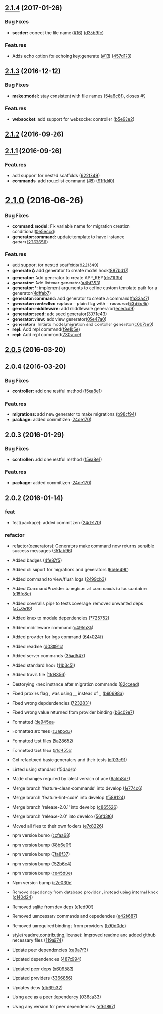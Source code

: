 <a name="2.1.4"></a>
## [2.1.4](https://github.com/adonisjs/adonis-commands/compare/v2.1.3...v2.1.4) (2017-01-26)


### Bug Fixes

* **seeder:** correct the file name ([#16](https://github.com/adonisjs/adonis-commands/issues/16)) ([d35b9fc](https://github.com/adonisjs/adonis-commands/commit/d35b9fc))


### Features

* Adds echo option for echoing key:generate ([#13](https://github.com/adonisjs/adonis-commands/issues/13)) ([457d173](https://github.com/adonisjs/adonis-commands/commit/457d173))



<a name="2.1.3"></a>
## [2.1.3](https://github.com/adonisjs/adonis-commands/compare/v2.1.2...v2.1.3) (2016-12-12)


### Bug Fixes

* **make:model:** stay consistent with file names ([54a6c8f](https://github.com/adonisjs/adonis-commands/commit/54a6c8f)), closes [#9](https://github.com/adonisjs/adonis-commands/issues/9)


### Features

* **websocket:** add support for websocket controller ([b5e92e2](https://github.com/adonisjs/adonis-commands/commit/b5e92e2))



<a name="2.1.2"></a>
## [2.1.2](https://github.com/adonisjs/adonis-commands/compare/v2.1.1...v2.1.2) (2016-09-26)



<a name="2.1.1"></a>
## [2.1.1](https://github.com/adonisjs/adonis-commands/compare/v2.0.5...v2.1.1) (2016-09-26)


### Features

* add support for nested scaffolds ([622f349](https://github.com/adonisjs/adonis-commands/commit/622f349))
* **commands:** add route:list command ([#8](https://github.com/adonisjs/adonis-commands/issues/8)) ([91ffdd0](https://github.com/adonisjs/adonis-commands/commit/91ffdd0))


<a name="2.1.0"></a>
# [2.1.0](https://github.com/adonisjs/adonis-commands/compare/v2.0.5...v2.1.0) (2016-06-26)


### Bug Fixes

* **command:model:** Fix variable name for migration creation conditional([0e5eccd](https://github.com/adonisjs/adonis-commands/commit/0e5eccd))
* **generator:command:** update template to have instance getters([2362658](https://github.com/adonisjs/adonis-commands/commit/2362658))


### Features

* add support for nested scaffolds([622f349](https://github.com/adonisjs/adonis-commands/commit/622f349))
* **generate:hook:** add generator to create model hook([887bd17](https://github.com/adonisjs/adonis-commands/commit/887bd17))
* **generator:** Add generator to create APP_KEY([de71f3b](https://github.com/adonisjs/adonis-commands/commit/de71f3b))
* **generator:** Add listener generator([a4bf353](https://github.com/adonisjs/adonis-commands/commit/a4bf353))
* **generator:*:** implement arguments to define custom template path for a generator([4dffab7](https://github.com/adonisjs/adonis-commands/commit/4dffab7))
* **generator:command:** add generator to create a command([fa33a47](https://github.com/adonisjs/adonis-commands/commit/fa33a47))
* **generator:controller:** replace --plain flag with --resource([53d5c4b](https://github.com/adonisjs/adonis-commands/commit/53d5c4b))
* **generator:middleware:** add middleware generator([ecedcd9](https://github.com/adonisjs/adonis-commands/commit/ecedcd9))
* **generator:seed:** add seed generator([3071e43](https://github.com/adonisjs/adonis-commands/commit/3071e43))
* **generator:view:** add view generator([05e47a0](https://github.com/adonisjs/adonis-commands/commit/05e47a0))
* **generators:** Initiate model,migration and contoller generator([c8b7ea3](https://github.com/adonisjs/adonis-commands/commit/c8b7ea3))
* **repl:** Add repl command([f9e1b5e](https://github.com/adonisjs/adonis-commands/commit/f9e1b5e))
* **repl:** Add repl command([7307cce](https://github.com/adonisjs/adonis-commands/commit/7307cce))



<a name="2.0.5"></a>
## [2.0.5](https://github.com/adonisjs/adonis-commands/compare/v2.0.5...v2.0.5) (2016-03-20)




<a name="2.0.4"></a>
## 2.0.4 (2016-03-20)


### Bug Fixes

* **controller:** add one restful method ([f5ea8e1](https://github.com/adonisjs/adonis-commands/commit/f5ea8e1))

### Features

* **migrations:** add new generator to make migrations ([b98cf94](https://github.com/adonisjs/adonis-commands/commit/b98cf94))
* **package:** added commitizen ([24de170](https://github.com/adonisjs/adonis-commands/commit/24de170))



<a name="2.0.3"></a>
## 2.0.3 (2016-01-29)


### Bug Fixes

* **controller:** add one restful method ([f5ea8e1](https://github.com/adonisjs/adonis-commands/commit/f5ea8e1))

### Features

* **package:** added commitizen ([24de170](https://github.com/adonisjs/adonis-commands/commit/24de170))



<a name="2.0.2"></a>
## 2.0.2 (2016-01-14)


### feat

* feat(package): added commitizen ([24de170](https://github.com/adonisjs/adonis-commands/commit/24de170))

### refactor

* refactor(generators): Generators make command now returns sensible success messages ([651ab96](https://github.com/adonisjs/adonis-commands/commit/651ab96))

* Added badges ([4fe87f5](https://github.com/adonisjs/adonis-commands/commit/4fe87f5))
* Added cli suport for migrations and generators ([6b6e49b](https://github.com/adonisjs/adonis-commands/commit/6b6e49b))
* Added command to view/flush logs ([2499cb3](https://github.com/adonisjs/adonis-commands/commit/2499cb3))
* Added CommandProvider to register all commands to Ioc container ([c18fe8e](https://github.com/adonisjs/adonis-commands/commit/c18fe8e))
* Added coveralls pipe to tests coverage, removed unwanted deps ([a2c6e10](https://github.com/adonisjs/adonis-commands/commit/a2c6e10))
* Added knex to module dependencies ([7725752](https://github.com/adonisjs/adonis-commands/commit/7725752))
* Added middleware command ([c495b35](https://github.com/adonisjs/adonis-commands/commit/c495b35))
* Added provider for logs command ([644024f](https://github.com/adonisjs/adonis-commands/commit/644024f))
* Added readme ([d03891c](https://github.com/adonisjs/adonis-commands/commit/d03891c))
* Added server commands ([35ad547](https://github.com/adonisjs/adonis-commands/commit/35ad547))
* Added standard hook ([11b3c51](https://github.com/adonisjs/adonis-commands/commit/11b3c51))
* Added travis file ([1fd8356](https://github.com/adonisjs/adonis-commands/commit/1fd8356))
* Destorying knex instance after migration commands ([82dcead](https://github.com/adonisjs/adonis-commands/commit/82dcead))
* Fixed proxies flag , was using __ instead of _ ([b90698a](https://github.com/adonisjs/adonis-commands/commit/b90698a))
* Fixed wrong depdendencies ([7232831](https://github.com/adonisjs/adonis-commands/commit/7232831))
* Fixed wrong value returned from provider binding ([b6c09e7](https://github.com/adonisjs/adonis-commands/commit/b6c09e7))
* Formatted ([de945ea](https://github.com/adonisjs/adonis-commands/commit/de945ea))
* Formatted src files ([c3ab5d3](https://github.com/adonisjs/adonis-commands/commit/c3ab5d3))
* Formatted test files ([5a28652](https://github.com/adonisjs/adonis-commands/commit/5a28652))
* Formatted test files ([b1d455b](https://github.com/adonisjs/adonis-commands/commit/b1d455b))
* Got refactored basic generators and their tests ([cf03c91](https://github.com/adonisjs/adonis-commands/commit/cf03c91))
* Linted using standard ([f5dadeb](https://github.com/adonisjs/adonis-commands/commit/f5dadeb))
* Made changes required by latest version of ace ([6a5b8d2](https://github.com/adonisjs/adonis-commands/commit/6a5b8d2))
* Merge branch 'feature-clean-commands' into develop ([1e774c6](https://github.com/adonisjs/adonis-commands/commit/1e774c6))
* Merge branch 'feature-lint-code' into develop ([f588124](https://github.com/adonisjs/adonis-commands/commit/f588124))
* Merge branch 'release-2.0.1' into develop ([c865526](https://github.com/adonisjs/adonis-commands/commit/c865526))
* Merge branch 'release-2.0' into develop ([56fd3f6](https://github.com/adonisjs/adonis-commands/commit/56fd3f6))
* Moved all files to their own folders ([e7c8226](https://github.com/adonisjs/adonis-commands/commit/e7c8226))
* npm version bumo ([ccfaa68](https://github.com/adonisjs/adonis-commands/commit/ccfaa68))
* npm version bump ([68b6e0f](https://github.com/adonisjs/adonis-commands/commit/68b6e0f))
* npm version bump ([7fa8f37](https://github.com/adonisjs/adonis-commands/commit/7fa8f37))
* npm version bump ([152b6c4](https://github.com/adonisjs/adonis-commands/commit/152b6c4))
* npm version bump ([ce45d0e](https://github.com/adonisjs/adonis-commands/commit/ce45d0e))
* Npm version bump ([c2e030e](https://github.com/adonisjs/adonis-commands/commit/c2e030e))
* Remove depedency from database provider , instead using internal knex ([c140d24](https://github.com/adonisjs/adonis-commands/commit/c140d24))
* Removed sqlite from dev deps ([e1ed90f](https://github.com/adonisjs/adonis-commands/commit/e1ed90f))
* Removed unncessary commands and depedencies ([e42b687](https://github.com/adonisjs/adonis-commands/commit/e42b687))
* Removed unrequired bindings from providers ([b90d0dc](https://github.com/adonisjs/adonis-commands/commit/b90d0dc))
* style(readme,contributing,license): Improved readme and added github necessary files ([119a974](https://github.com/adonisjs/adonis-commands/commit/119a974))
* Update peer dependencies ([da9a7f3](https://github.com/adonisjs/adonis-commands/commit/da9a7f3))
* Updated dependencies ([487c994](https://github.com/adonisjs/adonis-commands/commit/487c994))
* Updated peer deps ([b609583](https://github.com/adonisjs/adonis-commands/commit/b609583))
* Updated providers ([5366856](https://github.com/adonisjs/adonis-commands/commit/5366856))
* Updates deps ([db69a32](https://github.com/adonisjs/adonis-commands/commit/db69a32))
* Using ace as a peer dependency ([036da33](https://github.com/adonisjs/adonis-commands/commit/036da33))
* Using any version for peer dependencies ([ef61897](https://github.com/adonisjs/adonis-commands/commit/ef61897))



